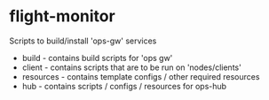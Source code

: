 # flight-monitor

Scripts to build/install 'ops-gw' services

* build - contains build scripts for 'ops gw'
* client - contains scripts that are to be run on 'nodes/clients'
* resources - contains template configs / other required resources
* hub - contains scripts / configs / resources for ops-hub

